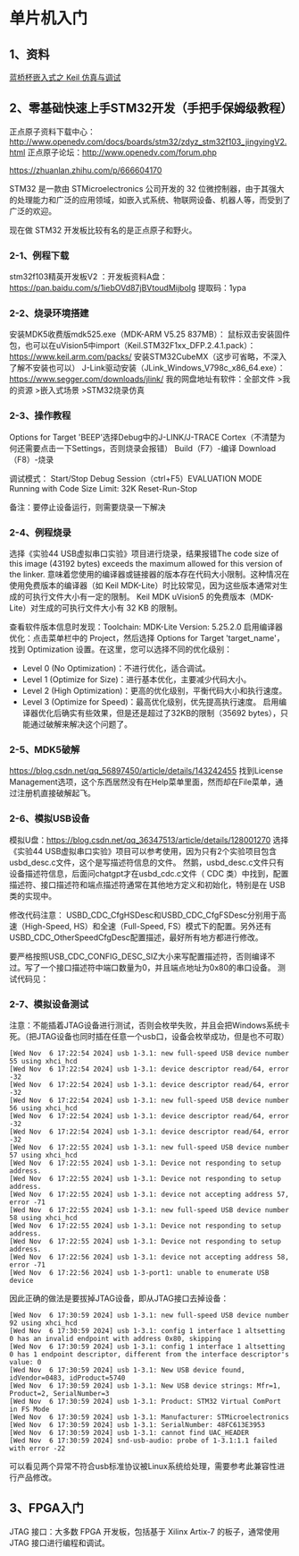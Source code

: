 # 单片机入门

## 1、资料
[蓝桥杯嵌入式之 Keil 仿真与调试](https://blog.csdn.net/wuyiyu_/article/details/128554122)

## 2、零基础快速上手STM32开发（手把手保姆级教程）
正点原子资料下载中心：http://www.openedv.com/docs/boards/stm32/zdyz_stm32f103_jingyingV2.html
正点原子论坛：http://www.openedv.com/forum.php

https://zhuanlan.zhihu.com/p/666604170

STM32 是一款由 STMicroelectronics 公司开发的 32 位微控制器，由于其强大的处理能力和广泛的应用领域，如嵌入式系统、物联网设备、机器人等，而受到了广泛的欢迎。

现在做 STM32 开发板比较有名的是正点原子和野火。

### 2-1、例程下载
stm32f103精英开发板V2 ：开发板资料A盘： https://pan.baidu.com/s/1iebOVd87jBVtoudMijboIg 提取码：1ypa

### 2-2、烧录环境搭建
安装MDK5收费版mdk525.exe（MDK-ARM V5.25 837MB）：
鼠标双击安装固件包，也可以在uVision5中import（Keil.STM32F1xx_DFP.2.4.1.pack）：https://www.keil.arm.com/packs/
安装STM32CubeMX（这步可省略，不深入了解不安装也可以）
J-Link驱动安装（JLink_Windows_V798c_x86_64.exe）：https://www.segger.com/downloads/jlink/
我的网盘地址有软件：全部文件 >我的资源 >嵌入式场景 >STM32烧录仿真

### 2-3、操作教程
Options for Target 'BEEP'选择Debug中的J-LINK/J-TRACE Cortex（不清楚为何还需要点击一下Settings，否则烧录会报错）
Build（F7）-编译
Download（F8）-烧录

调试模式：
Start/Stop Debug Session（ctrl+F5）EVALUATION MODE Running with Code Size Limit: 32K
Reset-Run-Stop

备注：要停止设备运行，则需要烧录一下解决

### 2-4、例程烧录
选择《实验44 USB虚拟串口实验》项目进行烧录，结果报错The code size of this image (43192 bytes) exceeds the maximum allowed for this version of the linker.
意味着您使用的编译器或链接器的版本存在代码大小限制。这种情况在使用免费版本的编译器（如 Keil MDK-Lite）时比较常见，因为这些版本通常对生成的可执行文件大小有一定的限制。
Keil MDK uVision5 的免费版本（MDK-Lite）对生成的可执行文件大小有 32 KB 的限制。

查看软件版本信息时发现：Toolchain:        MDK-Lite  Version: 5.25.2.0
启用编译器优化：点击菜单栏中的 Project，然后选择 Options for Target 'target_name'，找到 Optimization 设置。在这里，您可以选择不同的优化级别：
- Level 0 (No Optimization)：不进行优化，适合调试。
- Level 1 (Optimize for Size)：进行基本优化，主要减少代码大小。
- Level 2 (High Optimization)：更高的优化级别，平衡代码大小和执行速度。
- Level 3 (Optimize for Speed)：最高优化级别，优先提高执行速度。
启用编译器优化后确实有些效果，但是还是超过了32KB的限制（35692 bytes），只能通过破解来解决这个问题了。

### 2-5、MDK5破解
https://blog.csdn.net/qq_56897450/article/details/143242455
找到License Management选项，这个东西居然没有在Help菜单里面，然而却在File菜单，通过注册机直接破解起飞。

### 2-6、模拟USB设备
模拟U盘：https://blog.csdn.net/qq_36347513/article/details/128001270
选择《实验44 USB虚拟串口实验》项目可以参考使用，因为只有2个实验项目包含usbd_desc.c文件，这个是写描述符信息的文件。
然鹅，usbd_desc.c文件只有设备描述符信息，后面问chatgpt才在usbd_cdc.c文件（ CDC 类）中找到，配置描述符、接口描述符和端点描述符通常在其他地方定义和初始化，特别是在 USB 类的实现中。

修改代码注意：
USBD_CDC_CfgHSDesc和USBD_CDC_CfgFSDesc分别用于高速（High-Speed, HS）和全速（Full-Speed, FS）模式下的配置。另外还有USBD_CDC_OtherSpeedCfgDesc配置描述，最好所有地方都进行修改。

要严格按照USB_CDC_CONFIG_DESC_SIZ大小来写配置描述符，否则编译不过。写了一个接口描述符中端口数量为0，并且端点地址为0x80的串口设备。
测试代码见：

### 2-7、模拟设备测试
注意：不能插着JTAG设备进行测试，否则会枚举失败，并且会把Windows系统卡死。（把JTAG设备也同时插在任意一个usb口，设备会枚举成功，但是也不可取）
```
[Wed Nov  6 17:22:54 2024] usb 1-3.1: new full-speed USB device number 55 using xhci_hcd
[Wed Nov  6 17:22:54 2024] usb 1-3.1: device descriptor read/64, error -32
[Wed Nov  6 17:22:54 2024] usb 1-3.1: device descriptor read/64, error -32
[Wed Nov  6 17:22:54 2024] usb 1-3.1: new full-speed USB device number 56 using xhci_hcd
[Wed Nov  6 17:22:54 2024] usb 1-3.1: device descriptor read/64, error -32
[Wed Nov  6 17:22:54 2024] usb 1-3.1: device descriptor read/64, error -32
[Wed Nov  6 17:22:55 2024] usb 1-3.1: new full-speed USB device number 57 using xhci_hcd
[Wed Nov  6 17:22:55 2024] usb 1-3.1: Device not responding to setup address.
[Wed Nov  6 17:22:55 2024] usb 1-3.1: Device not responding to setup address.
[Wed Nov  6 17:22:55 2024] usb 1-3.1: device not accepting address 57, error -71
[Wed Nov  6 17:22:55 2024] usb 1-3.1: new full-speed USB device number 58 using xhci_hcd
[Wed Nov  6 17:22:55 2024] usb 1-3.1: Device not responding to setup address.
[Wed Nov  6 17:22:55 2024] usb 1-3.1: Device not responding to setup address.
[Wed Nov  6 17:22:56 2024] usb 1-3.1: device not accepting address 58, error -71
[Wed Nov  6 17:22:56 2024] usb 1-3-port1: unable to enumerate USB device
```

因此正确的做法是要拔掉JTAG设备，即从JTAG接口去掉设备：
```
[Wed Nov  6 17:30:59 2024] usb 1-3.1: new full-speed USB device number 92 using xhci_hcd
[Wed Nov  6 17:30:59 2024] usb 1-3.1: config 1 interface 1 altsetting 0 has an invalid endpoint with address 0x80, skipping
[Wed Nov  6 17:30:59 2024] usb 1-3.1: config 1 interface 1 altsetting 0 has 1 endpoint descriptor, different from the interface descriptor's value: 0
[Wed Nov  6 17:30:59 2024] usb 1-3.1: New USB device found, idVendor=0483, idProduct=5740
[Wed Nov  6 17:30:59 2024] usb 1-3.1: New USB device strings: Mfr=1, Product=2, SerialNumber=3
[Wed Nov  6 17:30:59 2024] usb 1-3.1: Product: STM32 Virtual ComPort in FS Mode
[Wed Nov  6 17:30:59 2024] usb 1-3.1: Manufacturer: STMicroelectronics
[Wed Nov  6 17:30:59 2024] usb 1-3.1: SerialNumber: 48FC613E3953
[Wed Nov  6 17:30:59 2024] usb 1-3.1: cannot find UAC_HEADER
[Wed Nov  6 17:30:59 2024] snd-usb-audio: probe of 1-3.1:1.1 failed with error -22
```
可以看见两个异常不符合usb标准协议被Linux系统给处理，需要参考此兼容性进行产品修改。

## 3、FPGA入门
JTAG 接口：大多数 FPGA 开发板，包括基于 Xilinx Artix-7 的板子，通常使用 JTAG 接口进行编程和调试。
